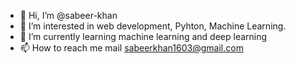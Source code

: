 - 👋 Hi, I’m @sabeer-khan
- 👀 I’m interested in web development, Pyhton, Machine Learning.
- 🌱 I’m currently learning machine learning and deep learning
- 📫 How to reach me mail sabeerkhan1603@gmail.com

<!---
sabeer-khan/sabeer-khan is a ✨ special ✨ repository because its `README.md` (this file) appears on your GitHub profile.
You can click the Preview link to take a look at your changes.
--->
